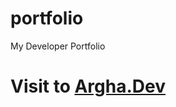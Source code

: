 # portfolio
My Developer Portfolio
# Visit to [Argha.Dev](https://iamarghamallick.github.io/portfolio/)
